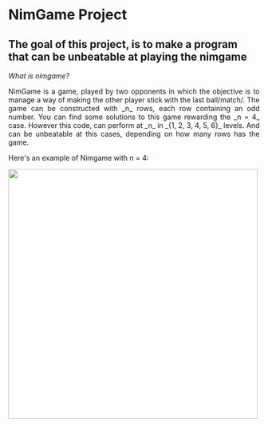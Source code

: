 # NimGame Project
## The goal of this project, is to make a program that can be unbeatable at playing the nimgame
*What is nimgame?*
<div style="text-align: justify;">
NimGame is a game, played by two opponents in which the objective is to manage a way of making the other player stick with the last ball/match/. 
The game can be constructed with _n_ rows, each row containing an odd number. You can find some solutions to this game rewarding the _n = 4_ case. However this code, can perform at _n_ in _{1, 2, 3, 4, 5, 6}_ levels. And can be unbeatable at this cases, depending on how many rows has the game. 
</div>

Here's an example of Nimgame with n = 4:
 
<img src="https://upload.wikimedia.org/wikipedia/commons/thumb/f/f6/NimGame.svg/1200px-NimGame.svg.png" width="500" height="500"> 
